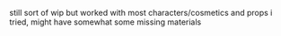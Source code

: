 still sort of wip but worked with most characters/cosmetics and props i tried, might have somewhat some missing materials
